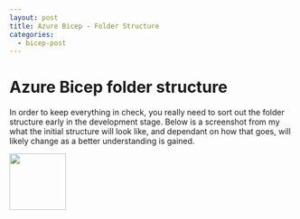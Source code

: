 ```yaml
---
layout: post
title: Azure Bicep - Folder Structure
categories:
  - bicep-post
---
```


# Azure Bicep folder structure

In order to keep everything in check, you really need to sort out the folder structure early in the development stage.
Below is a screenshot from my what the initial structure will look like, and dependant on how that goes, will likely change as a better understanding is gained.

<img src="/Portfolio/images/folder-structure.jpg" width="100" height="100" />
